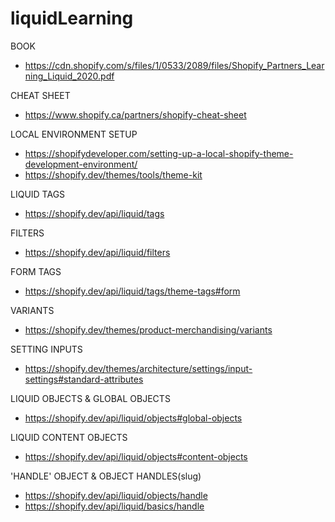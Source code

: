 # liquidLearning

BOOK
- https://cdn.shopify.com/s/files/1/0533/2089/files/Shopify_Partners_Learning_Liquid_2020.pdf

CHEAT SHEET
- https://www.shopify.ca/partners/shopify-cheat-sheet

LOCAL ENVIRONMENT SETUP
- https://shopifydeveloper.com/setting-up-a-local-shopify-theme-development-environment/
- https://shopify.dev/themes/tools/theme-kit

LIQUID TAGS
- https://shopify.dev/api/liquid/tags

FILTERS
- https://shopify.dev/api/liquid/filters

FORM TAGS
- https://shopify.dev/api/liquid/tags/theme-tags#form

VARIANTS
- https://shopify.dev/themes/product-merchandising/variants

SETTING INPUTS
- https://shopify.dev/themes/architecture/settings/input-settings#standard-attributes

LIQUID OBJECTS & GLOBAL OBJECTS
- https://shopify.dev/api/liquid/objects#global-objects

LIQUID CONTENT OBJECTS
- https://shopify.dev/api/liquid/objects#content-objects

'HANDLE' OBJECT & OBJECT HANDLES(slug)
- https://shopify.dev/api/liquid/objects/handle
- https://shopify.dev/api/liquid/basics/handle

